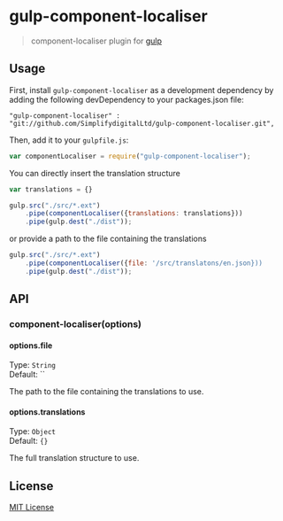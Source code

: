 # gulp-component-localiser
> component-localiser plugin for [gulp](https://github.com/wearefractal/gulp)

## Usage

First, install `gulp-component-localiser` as a development dependency by adding the following devDependency to your packages.json file:

```shell
"gulp-component-localiser" : "git://github.com/SimplifydigitalLtd/gulp-component-localiser.git",
```

Then, add it to your `gulpfile.js`:

```javascript
var componentLocaliser = require("gulp-component-localiser");
```
You can directly insert the translation structure
```javascript
var translations = {}

gulp.src("./src/*.ext")
	.pipe(componentLocaliser({translations: translations}))
	.pipe(gulp.dest("./dist"));
```

or provide a path to the file containing the translations

```javascript
gulp.src("./src/*.ext")
	.pipe(componentLocaliser({file: '/src/translatons/en.json}))
	.pipe(gulp.dest("./dist"));
```
## API

### component-localiser(options)

#### options.file
Type: `String`  
Default: ``

The path to the file containing the translations to use.

#### options.translations
Type: `Object`  
Default: `{}`

The full translation structure to use.

## License

[MIT License](http://en.wikipedia.org/wiki/MIT_License)
